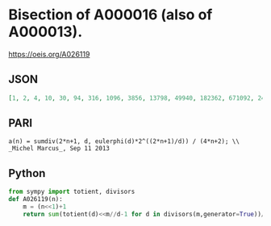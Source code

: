 # Bisection of A000016 \(also of A000013\)\.
https://oeis.org/A026119
## JSON
```JSON
[1, 2, 4, 10, 30, 94, 316, 1096, 3856, 13798, 49940, 182362, 671092, 2485534, 9256396, 34636834, 130150588, 490853416, 1857283156, 7048151672, 26817356776, 102280151422, 390937468408, 1497207322930, 5744387279818, 22076468764192]
```
## PARI
```PARI
a(n) = sumdiv(2*n+1, d, eulerphi(d)*2^((2*n+1)/d)) / (4*n+2); \\ _Michel Marcus_, Sep 11 2013
```
## Python
```Python
from sympy import totient, divisors
def A026119(n):
    m = (n<<1)+1
    return sum(totient(d)<<m//d-1 for d in divisors(m,generator=True))//m # _Chai Wah Wu_, Feb 21 2023
```
